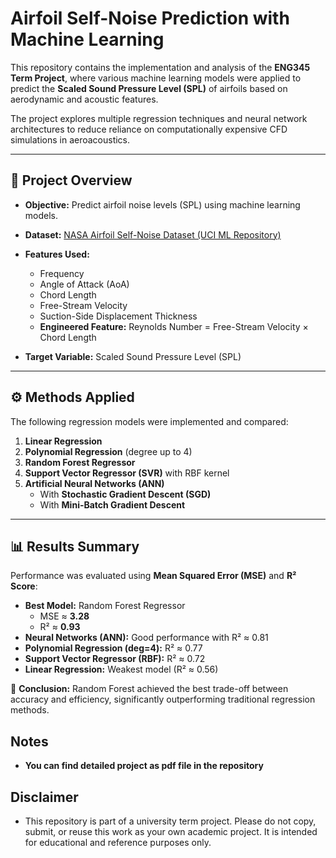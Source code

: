 # Airfoil Self-Noise Prediction with Machine Learning

This repository contains the implementation and analysis of the **ENG345 Term Project**, where various machine learning models were applied to predict the **Scaled Sound Pressure Level (SPL)** of airfoils based on aerodynamic and acoustic features.

The project explores multiple regression techniques and neural network architectures to reduce reliance on computationally expensive CFD simulations in aeroacoustics.

---

## 📌 Project Overview
- **Objective:** Predict airfoil noise levels (SPL) using machine learning models.  
- **Dataset:** [NASA Airfoil Self-Noise Dataset (UCI ML Repository)](https://archive.ics.uci.edu/dataset/291/airfoil+self+noise)  
- **Features Used:**
  - Frequency  
  - Angle of Attack (AoA)  
  - Chord Length  
  - Free-Stream Velocity  
  - Suction-Side Displacement Thickness  
  - **Engineered Feature:** Reynolds Number = Free-Stream Velocity × Chord Length  

- **Target Variable:** Scaled Sound Pressure Level (SPL)  

---

## ⚙️ Methods Applied
The following regression models were implemented and compared:

1. **Linear Regression**  
2. **Polynomial Regression** (degree up to 4)  
3. **Random Forest Regressor**  
4. **Support Vector Regressor (SVR)** with RBF kernel  
5. **Artificial Neural Networks (ANN)**  
   - With **Stochastic Gradient Descent (SGD)**  
   - With **Mini-Batch Gradient Descent**  

---

## 📊 Results Summary
Performance was evaluated using **Mean Squared Error (MSE)** and **R² Score**:

- **Best Model:** Random Forest Regressor  
  - MSE ≈ **3.28**  
  - R² ≈ **0.93**  
- **Neural Networks (ANN):** Good performance with R² ≈ 0.81  
- **Polynomial Regression (deg=4):** R² ≈ 0.77  
- **Support Vector Regressor (RBF):** R² ≈ 0.72  
- **Linear Regression:** Weakest model (R² ≈ 0.56)  

📌 **Conclusion:** Random Forest achieved the best trade-off between accuracy and efficiency, significantly outperforming traditional regression methods.

## Notes
- **You can find detailed project as pdf file in the repository**

## Disclaimer
 - This repository is part of a university term project. Please do not copy, submit, or reuse this work as your own academic project. It is intended for educational and reference purposes only.
